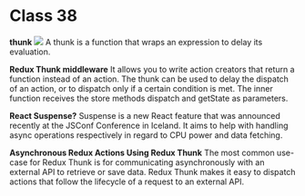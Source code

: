 # Class 38

**thunk**
![](https://i.morioh.com/74428a9fdb.png)
A thunk is a function that wraps an expression to delay its evaluation.

**Redux Thunk middleware**
It allows you to write action creators that return a function instead of an action. The thunk can be used to delay the dispatch of an action, or to dispatch only if a certain condition is met. The inner function receives the store methods dispatch and getState as parameters.

**React Suspense?**
Suspense is a new React feature that was announced recently at the JSConf Conference in Iceland. It aims to help with handling async operations respectively in regard to CPU power and data fetching.

**Asynchronous Redux Actions Using Redux Thunk**
The most common use-case for Redux Thunk is for communicating asynchronously with an external API to retrieve or save data.
Redux Thunk makes it easy to dispatch actions that follow the lifecycle of a request to an external API.